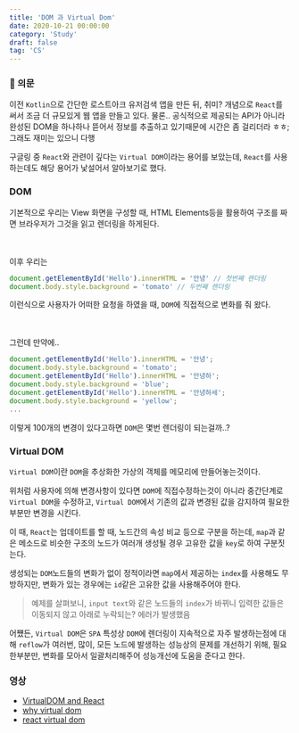 ```yaml
---
title: 'DOM 과 Virtual Dom'
date: 2020-10-21 00:00:00
category: 'Study'
draft: false
tag: 'CS'
---
```


### 🤔 의문

이전 `Kotlin`으로 간단한 로스트아크 유저검색 앱을 만든 뒤, 취미? 개념으로 `React`를 써서 조금 더 규모있게 웹 앱을 만들고 있다. 물론.. 공식적으로 제공되는 API가 아니라 완성된 DOM을 하나하나 뜯어서 정보를 추출하고 있기때문에 시간은 좀 걸리더라 ㅎㅎ; 그래도 재미는 있으니 다행

구글링 중 `React`와 관련이 깊다는 `Virtual DOM`이라는 용어를 보았는데, `React`를 사용하는데도 해당 용어가 낯설어서 알아보기로 했다.

### DOM

기본적으로 우리는 View 화면을 구성할 때, HTML Elements등을 활용하여 구조를 짜면 브라우저가 그것을 읽고 렌더링을 하게된다.

<br>
<br>
이후 우리는

```javascript
document.getElementById('Hello').innerHTML = '안녕' // 첫번째 렌더링
document.body.style.background = 'tomato' // 두번째 렌더링
```

이런식으로 사용자가 어떠한 요청을 하였을 때, `DOM`에 직접적으로 변화를 줘 왔다.

<br>
<br>
그런데 만약에..

```javascript
document.getElementById('Hello').innerHTML = '안녕';
document.body.style.background = 'tomato';
document.getElementById('Hello').innerHTML = '안녕하';
document.body.style.background = 'blue';
document.getElementById('Hello').innerHTML = '안녕하세';
document.body.style.background = 'yellow';
...
```

이렇게 100개의 변경이 있다고하면 `DOM`은 몇번 렌더링이 되는걸까..?

### Virtual DOM

`Virtual DOM`이란 `DOM`을 추상화한 가상의 객체를 메모리에 만들어놓는것이다.

위처럼 사용자에 의해 변경사항이 있다면 `DOM`에 직접수정하는것이 아니라 중간단계로 `Virtual DOM`을 수정하고, `Virtual DOM`에서 기존의 값과 변경된 값을 감지하여 필요한 부분만 변경을 시킨다.

이 때, `React`는 업데이트를 할 때, 노드간의 속성 비교 등으로 구분을 하는데, `map`과 같은 메소드로 비슷한 구조의 노드가 여러개 생성될 경우 고유한 값을 `key`로 하여 구분짓는다.

생성되는 `DOM`노드들의 변화가 없이 정적이라면 `map`에서 제공하는 `index`를 사용해도 무방하지만, 변화가 있는 경우에는 `id`같은 고유한 값을 사용해주어야 한다.

> 예제를 살펴보니, `input text`와 같은 노드들의 `index`가 바뀌니 입력한 값들은 이동되지 않고 아래로 누락되는? 에러가 발생했음

어쩄든, `Virtual DOM`은 `SPA` 특성상 `DOM`에 렌더링이 지속적으로 자주 발생하는점에 대해 `reflow`가 여러번, 많이, 모든 노드에 발생하는 성능상의 문제를 개선하기 위해, 필요한부분만, 변화를 모아서 일괄처리해주어 성능개선에 도움을 준다고 한다.

### 영상

- [VirtualDOM and React](https://www.youtube.com/watch?v=muc2ZF0QIO4)
- [why virtual dom](https://velopert.com/3236)
- [react virtual dom](https://programmingwithmosh.com/react/react-virtual-dom-explained/)
